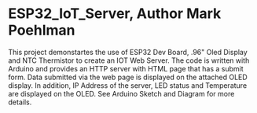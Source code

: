 # ESP32_IoT_Server, Author Mark Poehlman
This project demonstartes the use of ESP32 Dev Board, .96" Oled Display and NTC Thermistor to create an IOT Web Server.
The code is written with Arduino and provides an HTTP server with HTML page that has a submit form.
Data submitted via the web page is displayed on the attached OLED display.  In addition, IP Address of the server,
LED status and Temperature are displayed on the OLED.  See Arduino Sketch and Diagram for more details.
